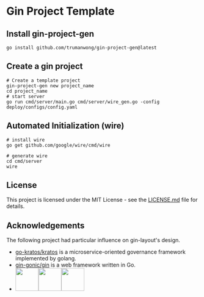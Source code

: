 # Gin Project Template

## Install gin-project-gen
```
go install github.com/trumanwong/gin-project-gen@latest
```
## Create a gin project
```
# Create a template project
gin-project-gen new project_name
cd project_name
# start server
go run cmd/server/main.go cmd/server/wire_gen.go -config deploy/configs/config.yaml
```

## Automated Initialization (wire)
```
# install wire
go get github.com/google/wire/cmd/wire

# generate wire
cd cmd/server
wire
```

## License

This project is licensed under the MIT License - see the [LICENSE.md](https://github.com/trumanwong/gin-layout/blob/main/LICENSE) file for details.

## Acknowledgements

The following project had particular influence on gin-layout's design.

- [go-kratos/kratos](https://github.com/go-kratos/kratos) is a microservice-oriented governance framework implemented by golang.
- [gin-gonic/gin](https://github.com/gin-gonic/gin) is a web framework written in Go.
- <a href="https://jb.gg/OpenSourceSupport"><img src="https://resources.jetbrains.com/storage/products/company/brand/logos/jb_beam.svg?_gl=1*1nuywz*_ga*NTcwMDkwNDIxLjE2ODQzMTI1Mzg.*_ga_9J976DJZ68*MTY4NDMxMjUzOC4xLjEuMTY4NDMxMjU1Mi4wLjAuMA.." width="60" height="60"><img src="https://resources.jetbrains.com/storage/products/company/brand/logos/GoLand.svg?_gl=1*1nuywz*_ga*NTcwMDkwNDIxLjE2ODQzMTI1Mzg.*_ga_9J976DJZ68*MTY4NDMxMjUzOC4xLjEuMTY4NDMxMjU1Mi4wLjAuMA.." width="60" height="60"><img src="https://resources.jetbrains.com/storage/products/company/brand/logos/GoLand_icon.svg?_gl=1*1b2zdbh*_ga*NTcwMDkwNDIxLjE2ODQzMTI1Mzg.*_ga_9J976DJZ68*MTY4NDMxMjUzOC4xLjEuMTY4NDMxMjU1Mi4wLjAuMA.." width="60" height="60"></a>
